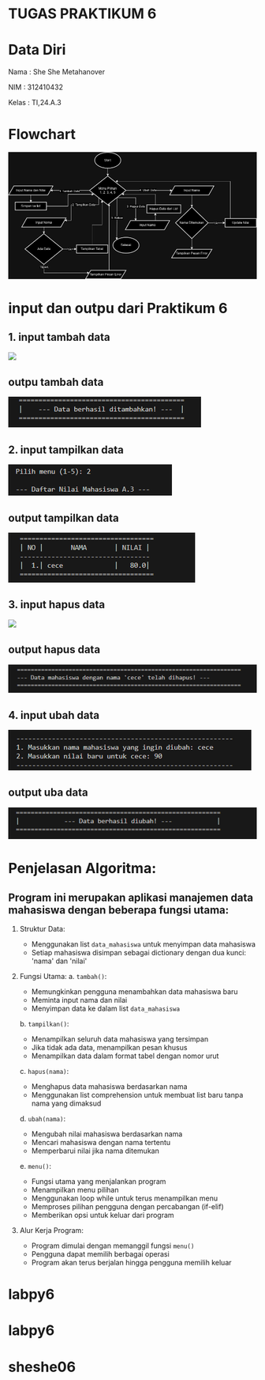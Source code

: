 # TUGAS PRAKTIKUM 6
# Data Diri

Nama : She She Metahanover

NIM : 312410432

Kelas : TI,24.A.3

# Flowchart 

<img src="flowchart06.png">

# input dan outpu dari Praktikum 6

## 1. input tambah data 

<img src="inout tambah data.png">

## outpu tambah data 

<img src="output tambah data.png">

## 2. input tampilkan data

<img src="input tampilkan data.png">

## output tampilkan data 

<img src="output tampilkan data.png">

## 3. input hapus data

<img src="input haput data.png">

## output hapus data

<img src="output hapus data.png">

## 4.  input ubah data

<img src="input ubah data.png">

## output uba data

<img src="output ubah data.png">


# Penjelasan Algoritma:

## Program ini merupakan aplikasi manajemen data mahasiswa dengan beberapa fungsi utama:

1. Struktur Data:
   - Menggunakan list `data_mahasiswa` untuk menyimpan data mahasiswa
   - Setiap mahasiswa disimpan sebagai dictionary dengan dua kunci: 'nama' dan 'nilai'

2. Fungsi Utama:
   a. `tambah()`:
      - Memungkinkan pengguna menambahkan data mahasiswa baru
      - Meminta input nama dan nilai
      - Menyimpan data ke dalam list `data_mahasiswa`

   b. `tampilkan()`:
      - Menampilkan seluruh data mahasiswa yang tersimpan
      - Jika tidak ada data, menampilkan pesan khusus
      - Menampilkan data dalam format tabel dengan nomor urut

   c. `hapus(nama)`:
      - Menghapus data mahasiswa berdasarkan nama
      - Menggunakan list comprehension untuk membuat list baru tanpa nama yang dimaksud

   d. `ubah(nama)`:
      - Mengubah nilai mahasiswa berdasarkan nama
      - Mencari mahasiswa dengan nama tertentu
      - Memperbarui nilai jika nama ditemukan

   e. `menu()`:
      - Fungsi utama yang menjalankan program
      - Menampilkan menu pilihan
      - Menggunakan loop while untuk terus menampilkan menu
      - Memproses pilihan pengguna dengan percabangan (if-elif)
      - Memberikan opsi untuk keluar dari program

3. Alur Kerja Program:
   - Program dimulai dengan memanggil fungsi `menu()`
   - Pengguna dapat memilih berbagai operasi
   - Program akan terus berjalan hingga pengguna memilih keluar



# labpy6
# labpy6
# sheshe06
